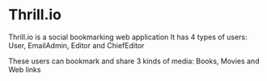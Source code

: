 # Thrill.io

Thrill.io is a social bookmarking web application
It has 4 types of users: User, EmailAdmin, Editor and ChiefEditor

These users can bookmark and share 3 kinds of media: Books, Movies and Web links

